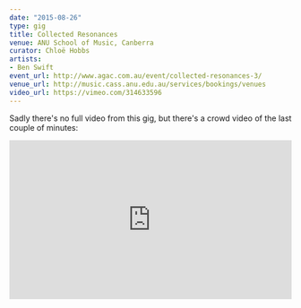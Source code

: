 ```yaml
---
date: "2015-08-26"
type: gig
title: Collected Resonances
venue: ANU School of Music, Canberra
curator: Chloë Hobbs
artists:
- Ben Swift
event_url: http://www.agac.com.au/event/collected-resonances-3/
venue_url: http://music.cass.anu.edu.au/services/bookings/venues
video_url: https://vimeo.com/314633596
---
```


Sadly there's no full video from this gig, but there's a crowd video of the last
couple of minutes:

<div style="padding:56.25% 0 0 0;position:relative;"><iframe src="https://player.vimeo.com/video/314633596?color=be2edd" style="position:absolute;top:0;left:0;width:100%;height:100%;" frameborder="0" webkitallowfullscreen mozallowfullscreen allowfullscreen></iframe></div><script src="https://player.vimeo.com/api/player.js"></script>
